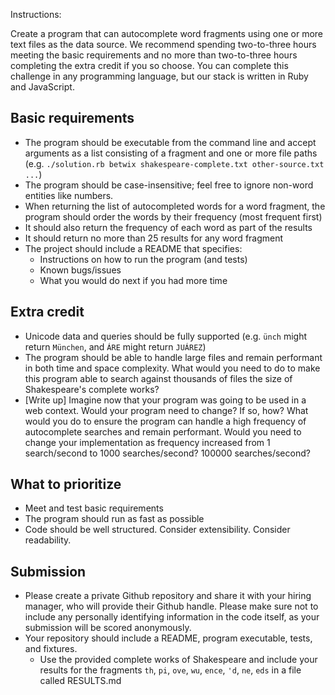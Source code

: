 Instructions:

Create a program that can autocomplete word fragments using one or more text files as the data source. We recommend spending two-to-three hours meeting the basic requirements and no more than two-to-three hours completing the extra credit if you so choose. You can complete this challenge in any programming language, but our stack is written in Ruby and JavaScript.

## Basic requirements

* The program should be executable from the command line and accept arguments as a list consisting of a fragment and one or more file paths (e.g. `./solution.rb betwix shakespeare-complete.txt other-source.txt ...`)
* The program should be case-insensitive; feel free to ignore non-word entities like numbers.
* When returning the list of autocompleted words for a word fragment, the program should order the words by their frequency (most frequent first)
* It should also return the frequency of each word as part of the results
* It should return no more than 25 results for any word fragment
* The project should include a README that specifies:
  * Instructions on how to run the program (and tests)
  * Known bugs/issues
  * What you would do next if you had more time

## Extra credit

* Unicode data and queries should be fully supported (e.g. `ünch` might return `München`, and `ÁRE` might return `JUÁREZ`)
* The program should be able to handle large files and remain performant in both time and space complexity. What would you need to do to make this program able to search against thousands of files the size of Shakespeare's complete works?
* [Write up] Imagine now that your program was going to be used in a web context. Would your program need to change? If so, how? What would you do to ensure the program can handle a high frequency of autocomplete searches and remain performant. Would you need to change your implementation as frequency increased from 1 search/second to 1000 searches/second? 100000 searches/second?

## What to prioritize

* Meet and test basic requirements
* The program should run as fast as possible
* Code should be well structured. Consider extensibility. Consider readability.

## Submission

* Please create a private Github repository and share it with your hiring manager, who will provide their Github handle. Please make sure not to include any personally identifying information in the code itself, as your submission will be scored anonymously.
* Your repository should include a README, program executable, tests, and fixtures.
  * Use the provided complete works of Shakespeare and include your results for the fragments `th`, `pi`, `ove`, `wu`, `ence`, `'d`, `ne`, `eds` in a file called RESULTS.md